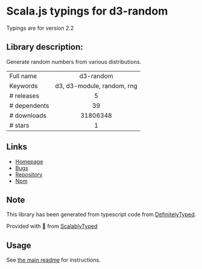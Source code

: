 
# Scala.js typings for d3-random

Typings are for version 2.2

## Library description:
Generate random numbers from various distributions.

|                    |                 |
| ------------------ | :-------------: |
| Full name          | d3-random |
| Keywords           | d3, d3-module, random, rng |
| # releases         | 5 |
| # dependents       | 39 |
| # downloads        | 31806348 |
| # stars            | 1 |

## Links
- [Homepage](https://d3js.org/d3-random/)
- [Bugs](https://github.com/d3/d3-random/issues)
- [Repository](https://github.com/d3/d3-random)
- [Npm](https://www.npmjs.com/package/d3-random)
    


## Note
This library has been generated from typescript code from [DefinitelyTyped](https://definitelytyped.org).

Provided with :purple_heart: from [ScalablyTyped](https://github.com/oyvindberg/ScalablyTyped)

## Usage
See [the main readme](../../readme.md) for instructions.


